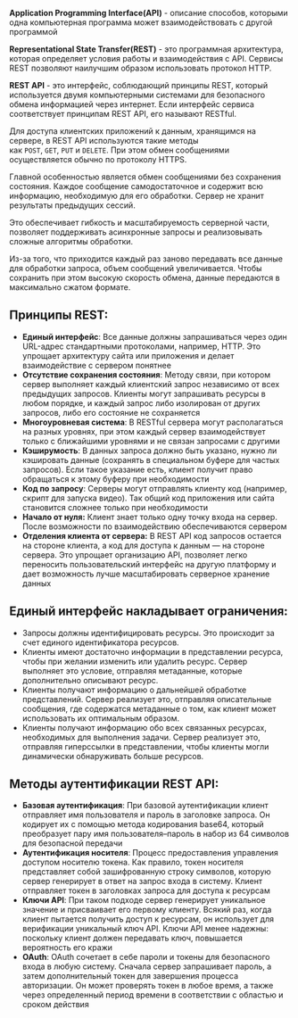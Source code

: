**Application Programming Interface(API)** - описание способов, которыми одна компьютерная программа может взаимодействовать с другой программой

**Representational State Transfer(REST)** - это программная архитектура, которая определяет условия работы и взаимодействия с API. Сервисы REST позволяют наилучшим образом использовать протокол HTTP.

**REST API** - это интерфейс, соблюдающий принципы REST, который используется двумя компьютерными системами для безопасного обмена информацией через интернет. Если интерфейс сервиса соответствует принципам REST API, его называют RESTful.

Для доступа клиентских приложений к данным, хранящимся на сервере, в REST API используются такие методы как `POST`, `GET`, `PUT` и `DELETE`. При этом обмен сообщениями осуществляется обычно по протоколу HTTPS.

Главной особенностью является обмен сообщениями без сохранения состояния. Каждое сообщение самодостаточное и содержит всю информацию, необходимую для его обработки. Сервер не хранит результаты предыдущих сессий.

Это обеспечивает гибкость и масштабируемость серверной части, позволяет поддерживать асинхронные запросы и реализовывать сложные алгоритмы обработки.

Из-за того, что приходится каждый раз заново передавать все данные для обработки запроса, объем сообщений увеличивается. Чтобы сохранить при этом высокую скорость обмена, данные передаются в максимально сжатом формате.


## Принципы REST:

- **Единый интерфейс**: Все данные должны запрашиваться через один URL-адрес стандартными протоколами, например, HTTP. Это упрощает архитектуру сайта или приложения и делает взаимодействие с сервером понятнее 
- **Отсутствие сохранения состояния**: Методу связи, при котором сервер выполняет каждый клиентский запрос независимо от всех предыдущих запросов. Клиенты могут запрашивать ресурсы в любом порядке, и каждый запрос либо изолирован от других запросов, либо его состояние не сохраняется 
- **Многоуровневая система**: В RESTful сервера могут располагаться на разных уровнях, при этом каждый сервер взаимодействует только с ближайшими уровнями и не связан запросами с другими 
- **Кэширумость**: В данных запроса должно быть указано, нужно ли кэшировать данные (сохранять в специальном буфере для частых запросов). Если такое указание есть, клиент получит право обращаться к этому буферу при необходимости 
- **Код по запросу**: Серверы могут отправлять клиенту код (например, скрипт для запуска видео). Так общий код приложения или сайта становится сложнее только при необходимости 
- **Начало от нуля:** Клиент знает только одну точку входа на сервер. После возможности по взаимодействию обеспечиваются сервером 
- **Отделения клиента от сервера:** В REST API код запросов остается на стороне клиента, а код для доступа к данным — на стороне сервера. Это упрощает организацию API, позволяет легко переносить пользовательский интерфейс на другую платформу и дает возможность лучше масштабировать серверное хранение данных

## Единый интерфейс накладывает ограничения:

- Запросы должны идентифицировать ресурсы. Это происходит за счет единого идентификатора ресурсов. 
- Клиенты имеют достаточно информации в представлении ресурса, чтобы при желании изменить или удалить ресурс. Сервер выполняет это условие, отправляя метаданные, которые дополнительно описывают ресурс. 
- Клиенты получают информацию о дальнейшей обработке представлений. Сервер реализует это, отправляя описательные сообщения, где содержатся метаданные о том, как клиент может использовать их оптимальным образом. 
- Клиенты получают информацию обо всех связанных ресурсах, необходимых для выполнения задачи. Сервер реализует это, отправляя гиперссылки в представлении, чтобы клиенты могли динамически обнаруживать больше ресурсов.

## Mетоды аутентификации REST API:

- **Базовая аутентификация**: При базовой аутентификации клиент отправляет имя пользователя и пароль в заголовке запроса. Он кодирует их с помощью метода кодирования base64, который преобразует пару имя пользователя–пароль в набор из 64 символов для безопасной передачи 
- **Аутентификация носителя**: Процесс предоставления управления доступом носителю токена. Как правило, токен носителя представляет собой зашифрованную строку символов, которую сервер генерирует в ответ на запрос входа в систему. Клиент отправляет токен в заголовках запроса для доступа к ресурсам 
- **Ключи API**: При таком подходе сервер генерирует уникальное значение и присваивает его первому клиенту. Всякий раз, когда клиент пытается получить доступ к ресурсам, он использует для верификации уникальный ключ API. Ключи API менее надежны: поскольку клиент должен передавать ключ, повышается вероятность его кражи 
- **OAuth**: OAuth сочетает в себе пароли и токены для безопасного входа в любую систему. Сначала сервер запрашивает пароль, а затем дополнительный токен для завершения процесса авторизации. Он может проверять токен в любое время, а также через определенный период времени в соответствии с областью и сроком действия